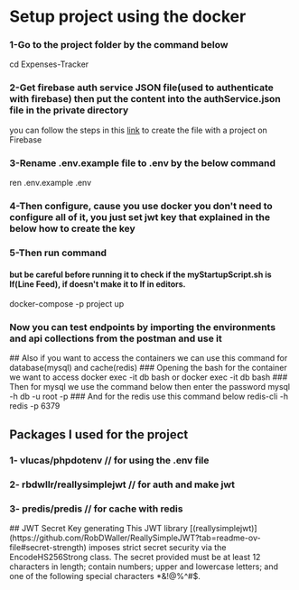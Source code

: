 # Setup project using the docker 
### 1-Go to the project folder by the command below
cd Expenses-Tracker
### 2-Get firebase auth service JSON file(used to authenticate with firebase) then put the content into the authService.json file in the private directory 
you can follow the steps in this [link](https://help.emarsys.com/hc/en-us/articles/360004905238-Android-integration-Mobile-Engage-Firebase-authentication-for-Push-messages#:~:text=4.-,Service%20Account%20JSON%20file,be%20downloaded%20to%20your%20computer.) to create the file with a project on Firebase 
### 3-Rename .env.example file to .env by the below command 
ren .env.example .env   
### 4-Then configure, cause you use docker you don't need to configure all of it, you just set jwt key that explained in the below how to create the key
### 5-Then run command 
#### but be careful before running it to check if the myStartupScript.sh is lf(Line Feed), if doesn't make it to lf in editors.
docker-compose -p project up
### Now you can test endpoints by importing the environments and api collections from the postman and use it 

<be>
## Also if you want to access the containers we can use this command for database(mysql) and cache(redis)
### Opening the bash for the container we want to access
docker exec -it db bash   or   docker exec -it db bash 
### Then for mysql we use the command below then enter the password
mysql -h db -u root -p
### And for the redis use this command below
redis-cli -h redis -p 6379
<be>

## Packages I used for the project 
### 1- vlucas/phpdotenv            //  for using the .env file
### 2- rbdwllr/reallysimplejwt     //  for auth and make jwt
### 3- predis/predis               //  for cache with redis

<be>
## JWT Secret Key generating
This JWT library [(reallysimplejwt)](https://github.com/RobDWaller/ReallySimpleJWT?tab=readme-ov-file#secret-strength) imposes strict secret security via the EncodeHS256Strong class. The secret provided must be at least 12 characters in length; contain numbers; upper and lowercase letters; and one of the following special characters *&!@%^#$.
